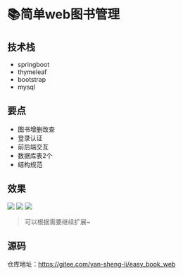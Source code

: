 # 📚简单web图书管理

<MyGlobalComponent />

## 技术栈
- springboot
- thymeleaf
- bootstrap
- mysql

## 要点
- 图书增删改查
- 登录认证
- 前后端交互
- 数据库表2个
- 结构规范

## 效果
![](http://cdn.qiniu.liyansheng.top/img/20240609183501.png)
![](http://cdn.qiniu.liyansheng.top/img/20240609183531.png)
![](http://cdn.qiniu.liyansheng.top/img/20240609183617.png)

> 可以根据需要继续扩展~
## 源码
<PasswordProtected>

仓库地址：https://gitee.com/yan-sheng-li/easy_book_web

</PasswordProtected>
